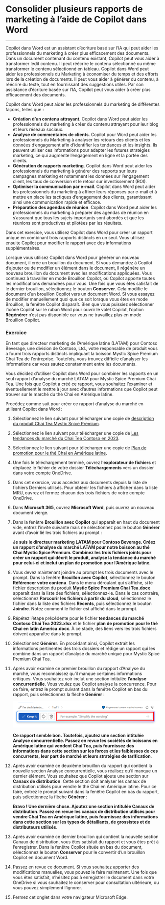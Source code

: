 # Consolider plusieurs rapports de marketing à l’aide de Copilot dans Word
---
Copilot dans Word est un assistant d’écriture basé sur l’IA qui peut aider les professionnels du marketing à créer plus efficacement des documents. Dans un document contenant du contenu existant, Copilot peut vous aider à transformer ledit contenu. Il peut réécrire le contenu sélectionné ou même transformer le contenu sélectionné en tableau. Copilot dans Word peut aider les professionnels du Marketing à économiser du temps et des efforts lors de la création de documents. Il peut vous aider à générer du contenu, à réécrire du texte, tout en fournissant des suggestions utiles. Par son assistance d’écriture basée sur l’IA, Copilot peut vous aider à créer plus efficacement des documents.

Copilot dans Word peut aider les professionnels du marketing de différentes façons, telles que :

 -  **Création d’un contenu attrayant**. Copilot dans Word peut aider les professionnels du marketing à créer du contenu attrayant pour leur blog et leurs réseaux sociaux.
 -  **Analyse de commentaires de clients**. Copilot pour Word peut aider les professionnels du Marketing à analyser les retours des clients et les données d’engagement afin d’identifier les tendances et les insights. Ils peuvent utiliser ces informations pour adapter les futures stratégies marketing, ce qui augmente l’engagement en ligne et la portée des clients.
 -  **Génération de rapports marketing**. Copilot dans Word peut aider les professionnels du marketing à générer des rapports sur leurs campagnes marketing et notamment les données sur l’engagement client, les taux de conversion et le retour sur investissement (ROI).
 -  **Optimiser la communication par e-mail**. Copilot dans Word peut aider les professionnels du marketing à affiner leurs réponses par e-mail et à mettre en place les tactiques d’engagement des clients, garantissant ainsi une communication rapide et efficace.
 -  **Préparation des agendas de réunion**. Copilot dans Word peut aider les professionnels du marketing à préparer des agendas de réunion en s’assurant que tous les sujets importants sont abordés et que les réunions sont productives et pilotées par les résultats.

Dans cet exercice, vous utilisez Copilot dans Word pour créer un rapport unique en combinant trois rapports distincts en un seul. Vous utilisez ensuite Copilot pour modifier le rapport avec des informations supplémentaires.

Lorsque vous utilisez Copilot dans Word pour générer un nouveau document, il crée un brouillon du document. Si vous demandez à Copilot d’ajouter ou de modifier un élément dans le document, il régénère un nouveau brouillon du document avec les modifications appliquées. Vous continuez à travailler en mode Brouillon Copilot, où Copilot apporte toutes les modifications demandées pour vous. Une fois que vous êtes satisfait de le dernier brouillon, sélectionnez le bouton **Conserver**. Cela modifie le document d’un brouillon Copilot vers un document Word. Si vous essayez de modifier manuellement quoi que ce soit lorsque vous êtes en mode Brouillon, la fenêtre Copilot disparaît. Bien que vous puissiez sélectionner l’icône Copilot sur le ruban Word pour ouvrir le volet Copilot, l’option **Régénérer** n’est pas disponible car vous ne travaillez plus en mode Brouillon Copilot.

### Exercice

En tant que directeur marketing de l’Amérique latine (LATAM) pour Contoso Beverage, une division de Contoso, Ltd., votre responsable de produit vous a fourni trois rapports distincts impliquant la boisson Mystic Spice Premium Chai Tea de l’entreprise. Toutefois, vous trouvez difficile d’analyser les informations car vous sautez constamment entre les documents.

Vous décidez d’utiliser Copilot dans Word pour combiner les rapports en un seul rapport d’analyse du marché LATAM pour Mystic Spice Premium Chai Tea. Une fois que Copilot a créé ce rapport, vous souhaitez l’examiner et éventuellement le mettre à jour avec d’autres informations que Copilot peut trouver sur le marché du thé Chai en Amérique latine.

Procédez comme suit pour créer ce rapport d’analyse du marché en utilisant Copilot dans Word :

1.  Sélectionnez le lien suivant pour télécharger une copie de [description du produit Chai Tea Mystic Spice Premium](https://go.microsoft.com/fwlink/?linkid=2268929).
2.  Sélectionnez le lien suivant pour télécharger une copie de [Les tendances du marché du Chai Tea Contoso en 2023](https://go.microsoft.com/fwlink/?linkid=2269122).
3.  Sélectionnez le lien suivant pour télécharger une copie de [Plan de promotion pour le thé Chai en Amérique latine](https://go.microsoft.com/fwlink/?linkid=2269126).
4.  Une fois le téléchargement terminé, ouvrez l’**explorateur de fichiers** et déplacez le fichier de votre dossier **Téléchargements** vers un dossier dans votre compte OneDrive.
5.  Dans cet exercice, vous accédez aux documents depuis la liste de fichiers Derniers utilisés. Pour obtenir les fichiers à afficher dans la liste MRU, ouvrez et fermez chacun des trois fichiers de votre compte OneDrive.
6.  Dans **Microsoft 365**, ouvrez **Microsoft Word**, puis ouvrez un nouveau document vierge.
7.  Dans la fenêtre **Brouillon avec Copilot** qui apparaît en haut du document vide, entrez l’invite suivante mais ne sélectionnez pas le bouton **Générer** avant d’avoir lié les trois fichiers au prompt :
    
    **Je suis le directeur marketing LATAM pour Contoso Beverage. Créez un rapport d’analyse du marché LATAM pour notre boisson au thé Chai Mystic Spice Premium. Combinez les trois fichiers joints pour créer un rapport qui décrit le produit, analyse la tendance du marché pour celui-ci et inclut un plan de promotion pour l’Amérique latine**.
8.  Vous devez maintenant joindre au prompt les trois documents avec le prompt. Dans la fenêtre **Brouillon avec Copilot**, sélectionnez le bouton **Référencer votre contenu**. Dans le menu déroulant qui s’affiche, si le fichier description du produit **Mystic Spice Premium Chai Tea.docx** apparaît dans la liste des fichiers, sélectionnez-le. Dans le cas contraire, sélectionnez **Parcourir les fichiers à partir du cloud**, sélectionnez le fichier dans la liste des fichiers **Récents**, puis sélectionnez le bouton **Joindre**. Notez comment le fichier est affiché dans le prompt.
9.  Répétez l’étape précédente pour le fichier **tendances du marché Contoso Chai Tea 2023.xlsx** et le fichier **plan de promotion pour le thé Chai en latin America.docx**. À ce stade, des liens vers les trois fichiers doivent apparaître dans le prompt.
10. Sélectionnez **Générer**. En procédant ainsi, Copilot extrait les informations pertinentes des trois dossiers et rédige un rapport qui les combine dans un rapport d’analyse du marché unique pour Mystic Spice Premium Chai Tea.
11. Après avoir examiné ce premier brouillon du rapport d’Analyse du marché, vous reconnaissez qu’il manque certaines informations critiques. Vous souhaitez voir inclut une section intitulée **l’analyse concurrentielle**. Vous voulez que Copilot analyse la concurrence. Pour ce faire, entrez le prompt suivant dans la fenêtre Copilot en bas du rapport, puis sélectionnez la flèche **Générer** :
    
    ![Capture d’écran montrant la fenêtre d’invite Copilot qui apparaît en bas d’un document Word.](../media/copilot-window-word-a5ec12f6.png)
    
    
    **Ce rapport semble bon. Toutefois, ajoutez une section intitulée Analyse concurrentielle. Passez en revue les sociétés de boissons en Amérique latine qui vendent Chai Tea, puis fournissez des informations dans cette section sur les forces et les faiblesses de ces concurrents, leur part de marché et leurs stratégies de tarification**.
12. Après avoir examiné ce deuxième brouillon du rapport qui contient la nouvelle section Analyse concurrentielle, vous réalisez qu’il manque un dernier élément. Vous souhaitez que Copilot ajoute une section sur **Canaux de distribution**. Cette section doit analyser les canaux de distribution utilisés pour vendre le thé Chai en Amérique latine. Pour ce faire, entrez le prompt suivant dans la fenêtre Copilot en bas du rapport, puis sélectionnez la flèche **Générer** :
    
    **Bravo ! Une dernière chose. Ajoutez une section intitulée Canaux de distribution. Passez en revue les canaux de distribution utilisés pour vendre Chai Tea en Amérique latine, puis fournissez des informations dans cette section sur les types de détaillants, de grossistes et de distributeurs utilisés**.
13. Après avoir examiné ce dernier brouillon qui contient la nouvelle section Canaux de distribution, vous êtes satisfait du rapport et vous êtes prêt à l’enregistrer. Dans la fenêtre Copilot située en bas du document, sélectionnez le bouton **Conserver** pour le convertir d’un brouillon Copilot en document Word.
14. Passez en revue ce document. Si vous souhaitez apporter des modifications manuelles, vous pouvez le faire maintenant. Une fois que vous êtes satisfait, n’hésitez pas à enregistrer le document dans votre OneDrive si vous souhaitez le conserver pour consultation ultérieure, ou vous pouvez simplement l’ignorer.
15. Fermez cet onglet dans votre navigateur Microsoft Edge.
